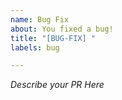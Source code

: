 ```yaml
---
name: Bug Fix
about: You fixed a bug!
title: "[BUG-FIX] "
labels: bug

---
```

*Describe your PR Here*
